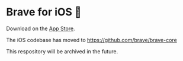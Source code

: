 Brave for iOS 🦁
===============

Download on the [App Store](https://apps.apple.com/app/brave-web-browser/id1052879175).

The iOS codebase has moved to https://github.com/brave/brave-core

This respository will be archived in the future.
